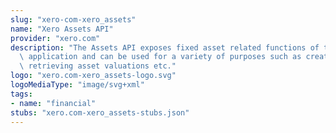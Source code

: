 ```yaml
---
slug: "xero-com-xero_assets"
name: "Xero Assets API"
provider: "xero.com"
description: "The Assets API exposes fixed asset related functions of the Xero Accounting\
  \ application and can be used for a variety of purposes such as creating assets,\
  \ retrieving asset valuations etc."
logo: "xero.com-xero_assets-logo.svg"
logoMediaType: "image/svg+xml"
tags:
- name: "financial"
stubs: "xero.com-xero_assets-stubs.json"
---
```

